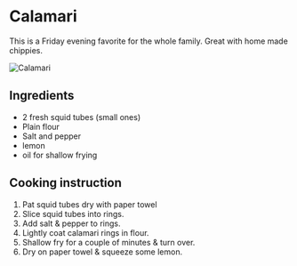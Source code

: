 # Calamari

This is a Friday evening favorite for the whole family.  Great with home made chippies.

![Calamari](images/calamari.jpg)

## Ingredients

- 2 fresh squid tubes (small ones)
- Plain flour
- Salt and pepper
- lemon
- oil for shallow frying	
                
## Cooking instruction
1. Pat squid tubes dry with paper towel
2. Slice squid tubes into rings.
3. Add salt & pepper to rings.
4. Lightly coat calamari rings in flour.
5. Shallow fry for a couple of minutes & turn over.
6. Dry on paper towel & squeeze some lemon. 

